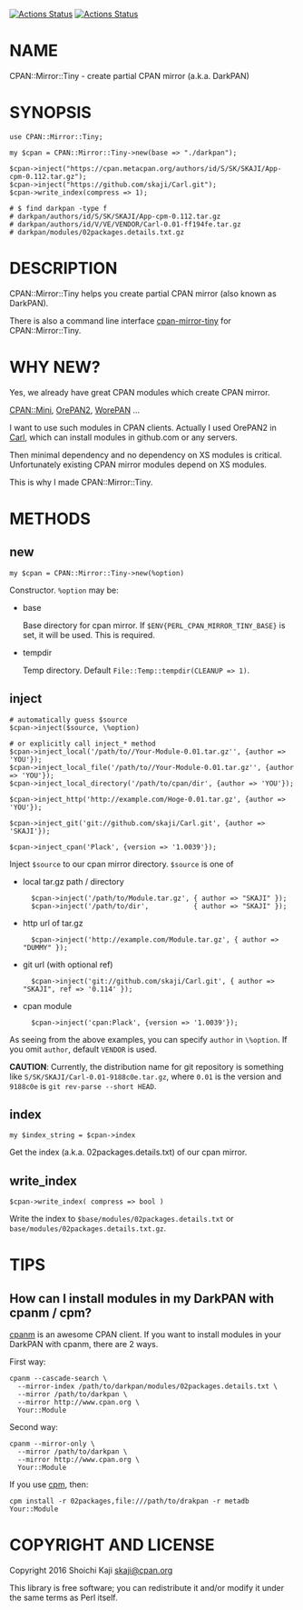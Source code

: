 [![Actions Status](https://github.com/skaji/CPAN-Mirror-Tiny/workflows/linux/badge.svg)](https://github.com/skaji/CPAN-Mirror-Tiny/actions)
[![Actions Status](https://github.com/skaji/CPAN-Mirror-Tiny/workflows/windows/badge.svg)](https://github.com/skaji/CPAN-Mirror-Tiny/actions)

# NAME

CPAN::Mirror::Tiny - create partial CPAN mirror (a.k.a. DarkPAN)

# SYNOPSIS

    use CPAN::Mirror::Tiny;

    my $cpan = CPAN::Mirror::Tiny->new(base => "./darkpan");

    $cpan->inject("https://cpan.metacpan.org/authors/id/S/SK/SKAJI/App-cpm-0.112.tar.gz");
    $cpan->inject("https://github.com/skaji/Carl.git");
    $cpan->write_index(compress => 1);

    # $ find darkpan -type f
    # darkpan/authors/id/S/SK/SKAJI/App-cpm-0.112.tar.gz
    # darkpan/authors/id/V/VE/VENDOR/Carl-0.01-ff194fe.tar.gz
    # darkpan/modules/02packages.details.txt.gz

# DESCRIPTION

CPAN::Mirror::Tiny helps you create partial CPAN mirror (also known as DarkPAN).

There is also a command line interface [cpan-mirror-tiny](https://metacpan.org/pod/cpan-mirror-tiny) for CPAN::Mirror::Tiny.

# WHY NEW?

Yes, we already have great CPAN modules which create CPAN mirror.

[CPAN::Mini](https://metacpan.org/pod/CPAN%3A%3AMini), [OrePAN2](https://metacpan.org/pod/OrePAN2), [WorePAN](https://metacpan.org/pod/WorePAN) ...

I want to use such modules in CPAN clients.
Actually I used OrePAN2 in [Carl](https://github.com/skaji/Carl),
which can install modules in github.com or any servers.

Then minimal dependency and no dependency on XS modules is critical.
Unfortunately existing CPAN mirror modules depend on XS modules.

This is why I made CPAN::Mirror::Tiny.

# METHODS

## new

    my $cpan = CPAN::Mirror::Tiny->new(%option)

Constructor. ` %option ` may be:

- base

    Base directory for cpan mirror. If `$ENV{PERL_CPAN_MIRROR_TINY_BASE}` is set, it will be used.
    This is required.

- tempdir

    Temp directory. Default `File::Temp::tempdir(CLEANUP => 1)`.

## inject

    # automatically guess $source
    $cpan->inject($source, \%option)

    # or explicitly call inject_* method
    $cpan->inject_local('/path/to//Your-Module-0.01.tar.gz'', {author => 'YOU'});
    $cpan->inject_local_file('/path/to//Your-Module-0.01.tar.gz'', {author => 'YOU'});
    $cpan->inject_local_directory('/path/to/cpan/dir', {author => 'YOU'});

    $cpan->inject_http('http://example.com/Hoge-0.01.tar.gz', {author => 'YOU'});

    $cpan->inject_git('git://github.com/skaji/Carl.git', {author => 'SKAJI'});

    $cpan->inject_cpan('Plack', {version => '1.0039'});

Inject ` $source ` to our cpan mirror directory. ` $source ` is one of

- local tar.gz path / directory

        $cpan->inject('/path/to/Module.tar.gz', { author => "SKAJI" });
        $cpan->inject('/path/to/dir',           { author => "SKAJI" });

- http url of tar.gz

        $cpan->inject('http://example.com/Module.tar.gz', { author => "DUMMY" });

- git url (with optional ref)

        $cpan->inject('git://github.com/skaji/Carl.git', { author => "SKAJI", ref => '0.114' });

- cpan module

        $cpan->inject('cpan:Plack', {version => '1.0039'});

As seeing from the above examples, you can specify `author` in `\%option`.
If you omit `author`, default `VENDOR` is used.

**CAUTION**: Currently, the distribution name for git repository is something like
`S/SK/SKAJI/Carl-0.01-9188c0e.tar.gz`,
where `0.01` is the version and `9188c0e` is `git rev-parse --short HEAD`.

## index

    my $index_string = $cpan->index

Get the index (a.k.a. 02packages.details.txt) of our cpan mirror.

## write\_index

    $cpan->write_index( compress => bool )

Write the index to ` $base/modules/02packages.details.txt `
or ` base/modules/02packages.details.txt.gz `.

# TIPS

## How can I install modules in my DarkPAN with cpanm / cpm?

[cpanm](https://metacpan.org/pod/cpanm) is an awesome CPAN client. If you want to install modules
in your DarkPAN with cpanm, there are 2 ways.

First way:

    cpanm --cascade-search \
      --mirror-index /path/to/darkpan/modules/02packages.details.txt \
      --mirror /path/to/darkpan \
      --mirror http://www.cpan.org \
      Your::Module

Second way:

    cpanm --mirror-only \
      --mirror /path/to/darkpan \
      --mirror http://www.cpan.org \
      Your::Module

If you use [cpm](https://metacpan.org/pod/cpm), then:

    cpm install -r 02packages,file:///path/to/drakpan -r metadb Your::Module

# COPYRIGHT AND LICENSE

Copyright 2016 Shoichi Kaji <skaji@cpan.org>

This library is free software; you can redistribute it and/or modify
it under the same terms as Perl itself.
